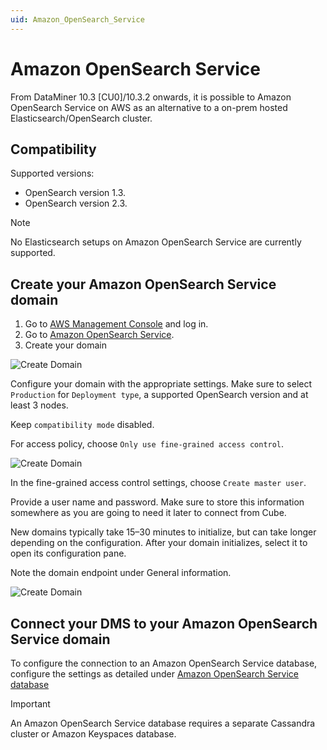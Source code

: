```yaml
---
uid: Amazon_OpenSearch_Service
---
```


# Amazon OpenSearch Service

From DataMiner 10.3 [CU0]/10.3.2 onwards, it is possible to Amazon OpenSearch Service on AWS as an alternative to a on-prem hosted Elasticsearch/OpenSearch cluster.

## Compatibility

Supported versions:

- OpenSearch version 1.3.
- OpenSearch version 2.3.

> [!NOTE]
> No Elasticsearch setups on Amazon OpenSearch Service are currently supported.

## Create your Amazon OpenSearch Service domain

1. Go to [AWS Management Console](https://aws.amazon.com/console/) and log in.
1. Go to [Amazon OpenSearch Service](https://aws.amazon.com/opensearch-service/).
1. Create your domain

![Create Domain](~/user-guide/images/Amazon_OpenSearch_CreateDomain.png)

Configure your domain with the appropriate settings.
Make sure to select `Production` for `Deployment type`, a supported OpenSearch version and at least 3 nodes.

Keep `compatibility mode` disabled.

For access policy, choose `Only use fine-grained access control`.

![Create Domain](~/user-guide/images/Amazon_OpenSearch_DeploymentType.png)

In the fine-grained access control settings, choose `Create master user`.

Provide a user name and password. Make sure to store this information somewhere as you are going to need it later to connect from Cube.

New domains typically take 15–30 minutes to initialize, but can take longer depending on the configuration. After your domain initializes, select it to open its configuration pane.

Note the domain endpoint under General information.

![Create Domain](~/user-guide/images/Amazon_OpenSearch_DomainEndpoint.png)

## Connect your DMS to your Amazon OpenSearch Service domain

To configure the connection to an Amazon OpenSearch Service database, configure the settings as detailed under [Amazon OpenSearch Service database](xref:Configuring_the_database_settings_in_Cube#amazon-opensearch-service-database)

> [!IMPORTANT]
> An Amazon OpenSearch Service database requires a separate Cassandra cluster or Amazon Keyspaces database.
